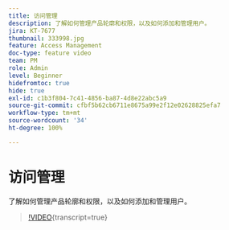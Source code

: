 ```yaml
---
title: 访问管理
description: 了解如何管理产品轮廓和权限，以及如何添加和管理用户。
jira: KT-7677
thumbnail: 333998.jpg
feature: Access Management
doc-type: feature video
team: PM
role: Admin
level: Beginner
hidefromtoc: true
hide: true
exl-id: c1b3f804-7c41-4856-ba87-4d8e22abc5a9
source-git-commit: cfbf5b62cb6711e8675a99e2f12e02628825efa7
workflow-type: tm+mt
source-wordcount: '34'
ht-degree: 100%

---
```


# 访问管理

了解如何管理产品轮廓和权限，以及如何添加和管理用户。

>[!VIDEO](https://video.tv.adobe.com/v/3416278?quality=12&learn=on&captions=chi_hans){transcript=true}
